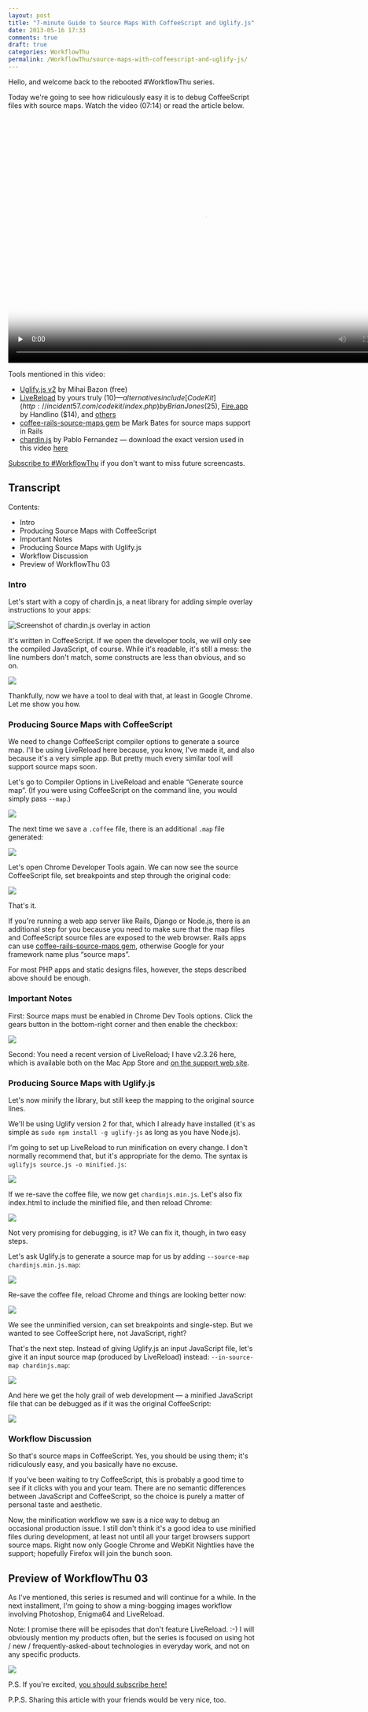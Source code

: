 ```yaml
---
layout: post
title: "7-minute Guide to Source Maps With CoffeeScript and Uglify.js"
date: 2013-05-16 17:33
comments: true
draft: true
categories: WorkflowThu
permalink: /WorkflowThu/source-maps-with-coffeescript-and-uglify-js/
---
```


Hello, and welcome back to the rebooted #WorkflowThu series.

Today we're going to see how ridiculously easy it is to debug CoffeeScript files with source maps. Watch the video (07:14) or read the article below.

<video id="WorkflowThu02-CoffeeScriptSourceMaps" class="sublime" poster="http://assets.livereload.com/WorkflowThu02-CoffeeScriptSourceMaps-poster.gif" width="800" height="500" title="#WorkflowThu 02 CoffeeScript Source Maps" data-uid="WorkflowThu02-CoffeeScriptSourceMaps" preload="none">
  <source src="http://assets.livereload.com/WorkflowThu02-CoffeeScriptSourceMaps.mp4" />
</video>

Tools mentioned in this video:

* [Uglify.js v2](https://github.com/mishoo/UglifyJS2) by Mihai Bazon (free)
* [LiveReload](http://livereload.com/) by yours truly ($10) — alternatives include [CodeKit](http://incident57.com/codekit/index.php) by Brian Jones ($25), [Fire.app](http://fireapp.handlino.com) by Handlino ($14), and [others](http://go.livereload.com/alternatives)
* [coffee-rails-source-maps gem](https://github.com/markbates/coffee-rails-source-maps) be Mark Bates for source maps support in Rails
* [chardin.js](http://heelhook.github.io/chardin.js/) by Pablo Fernandez — download the exact version used in this video [here](http://assets.livereload.com/WorkflowThu02-chardinjs.zip)

[Subscribe to #WorkflowThu](/workflow-thursday-subscribe/) if you don't want to miss future screencasts.


## Transcript

Contents:

* Intro
* Producing Source Maps with CoffeeScript
* Important Notes
* Producing Source Maps with Uglify.js
* Workflow Discussion
* Preview of WorkflowThu 03


### Intro

Let's start with a copy of chardin.js, a neat library for adding simple overlay instructions to your apps:

![Screenshot of chardin.js overlay in action](http://assets.livereload.com/WorkflowThu02-images/ChardinOverlay.png)

It's written in CoffeeScript. If we open the developer tools, we will only see the compiled JavaScript, of course. While it's readable, it's still a mess: the line numbers don't match, some constructs are less than obvious, and so on.

![](http://assets.livereload.com/WorkflowThu02-images/ChromeDevTools-raw-js.png)

Thankfully, now we have a tool to deal with that, at least in Google Chrome. Let me show you how.


### Producing Source Maps with CoffeeScript

We need to change CoffeeScript compiler options to generate a source map. I'll be using LiveReload here because, you know, I've made it, and also because it's a very simple app. But pretty much every similar tool will support source maps soon.

Let's go to Compiler Options in LiveReload and enable “Generate source map”. (If you were using CoffeeScript on the command line, you would simply pass `--map`.)

![](http://assets.livereload.com/WorkflowThu02-images/LiveReload-CoffeeScript-options.png)

The next time we save a `.coffee` file, there is an additional `.map` file generated:

![](http://assets.livereload.com/WorkflowThu02-images/SublimeText-source-map.png)

Let's open Chrome Developer Tools again. We can now see the source CoffeeScript file, set breakpoints and step through the original code:

![](http://assets.livereload.com/WorkflowThu02-images/ChromeDevTools-debugging-CoffeeScript.png)

That's it.

If you're running a web app server like Rails, Django or Node.js, there is an additional step for you because you need to make sure that the map files and CoffeeScript source files are exposed to the web browser. Rails apps can use [coffee-rails-source-maps gem](https://github.com/markbates/coffee-rails-source-maps),  otherwise Google for your framework name plus “source maps”.

For most PHP apps and static designs files, however, the steps described above should be enough.


### Important Notes

First: Source maps must be enabled in Chrome Dev Tools options. Click the gears button in the bottom-right corner and then enable the checkbox:

![](http://assets.livereload.com/WorkflowThu02-images/ChromeDevTools-enable-source-maps.png)

Second: You need a recent version of LiveReload; I have v2.3.26 here, which is available both on the Mac App Store and [on the support web site](http://go.livereload.com/trial).


### Producing Source Maps with Uglify.js

Let's now minify the library, but still keep the mapping to the original source lines.

We'll be using Uglify version 2 for that, which I already have installed (it's as simple as `sudo npm install -g uglify-js` as long as you have Node.js).

I'm going to set up LiveReload to run minification on every change. I don't normally recommend that, but it's appropriate for the demo. The syntax is `uglifyjs source.js -o minified.js`:

![](http://assets.livereload.com/WorkflowThu02-images/LiveReload-uglify-1.png)

If we re-save the coffee file, we now get `chardinjs.min.js`. Let's also fix index.html to include the minified file, and then reload Chrome:

![](http://assets.livereload.com/WorkflowThu02-images/ChromeDevTools-minified-js.png)

Not very promising for debugging, is it? We can fix it, though, in two easy steps.

Let's ask Uglify.js to generate a source map for us by adding `--source-map chardinjs.min.js.map`:

![](http://assets.livereload.com/WorkflowThu02-images/LiveReload-uglify-2.png)

Re-save the coffee file, reload Chrome and things are looking better now:

![](http://assets.livereload.com/WorkflowThu02-images/ChromeDevTools-minified-js-with-map.png)

We see the unminified version, can set breakpoints and single-step. But we wanted to see CoffeeScript here, not JavaScript, right?

That's the next step. Instead of giving Uglify.js an input JavaScript file, let's give it an input source map (produced by LiveReload) instead: `--in-source-map chardinjs.map`:

![](http://assets.livereload.com/WorkflowThu02-images/LiveReload-uglify-3.png)

And here we get the holy grail of web development — a minified JavaScript file that can be debugged as if it was the original CoffeeScript:

![](http://assets.livereload.com/WorkflowThu02-images/ChromeDevTools-minified-js-with-proper-map.png)


### Workflow Discussion

So that's source maps in CoffeeScript. Yes, you should be using them; it's ridiculously easy, and you basically have no excuse.

If you've been waiting to try CoffeeScript, this is probably a good time to see if it clicks with you and your team. There are no semantic differences between JavaScript and CoffeeScript, so the choice is purely a matter of personal taste and aesthetic.

Now, the minification workflow we saw is a nice way to debug an occasional production issue. I still don't think it's a good idea to use minified files during development, at least not until all your target browsers support source maps. Right now only Google Chrome and WebKit Nightlies have the support; hopefully Firefox will join the bunch soon.


## Preview of WorkflowThu 03

As I've mentioned, this series is resumed and will continue for a while. In the next installment, I'm going to show a ming-bogging images workflow involving Photoshop, Enigma64 and LiveReload.

Note: I promise there will be episodes that don't feature LiveReload. :-) I will obviously mention my products often, but the series is focused on using hot / new / frequently-asked-about technologies in everyday work, and not on any specific products.

![](http://assets.livereload.com/WorkflowThu02-images/WorkflowThu03-sneak-peek.png)


P.S. If you're excited, [you should subscribe here!](/workflow-thursday-subscribe/)

P.P.S. Sharing this article with your friends would be very nice, too.
